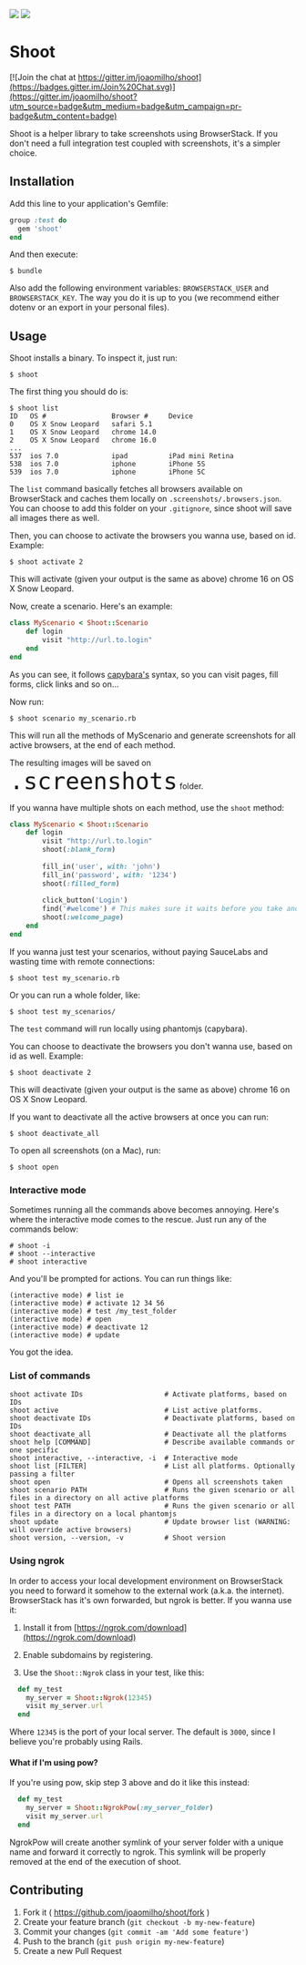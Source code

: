 ![](https://img.shields.io/gem/v/shoot.svg)
![](https://img.shields.io/codeclimate/github/joaomilho/shoot.svg)

# Shoot

[![Join the chat at https://gitter.im/joaomilho/shoot](https://badges.gitter.im/Join%20Chat.svg)](https://gitter.im/joaomilho/shoot?utm_source=badge&utm_medium=badge&utm_campaign=pr-badge&utm_content=badge)

Shoot is a helper library to take screenshots using BrowserStack. If you don't need a full integration test coupled with screenshots, it's a simpler choice.

## Installation

Add this line to your application's Gemfile:

```ruby
group :test do
  gem 'shoot'
end
```

And then execute:

    $ bundle

Also add the following environment variables: `BROWSERSTACK_USER` and `BROWSERSTACK_KEY`. The way you do it is up to you (we recommend either dotenv or an export in your personal files).

## Usage

Shoot installs a binary. To inspect it, just run:

    $ shoot
    
The first thing you should do is:
 
    $ shoot list
	ID   OS #                Browser #     Device
	0    OS X Snow Leopard   safari 5.1
	1    OS X Snow Leopard   chrome 14.0
	2    OS X Snow Leopard   chrome 16.0
	...
	537  ios 7.0             ipad          iPad mini Retina
	538  ios 7.0             iphone        iPhone 5S
	539  ios 7.0             iphone        iPhone 5C
	
The `list` command basically fetches all browsers available on BrowserStack and caches them locally on `.screenshots/.browsers.json`. You can choose to add this folder on your `.gitignore`, since shoot will save all images there as well.

Then, you can choose to activate the browsers you wanna use, based on id. Example:

	$ shoot activate 2

This will activate (given your output is the same as above) chrome 16 on OS X Snow Leopard.

Now, create a scenario. Here's an example:

```ruby
class MyScenario < Shoot::Scenario
	def login
		visit "http://url.to.login"
	end
end
```

As you can see, it follows [capybara's](https://github.com/jnicklas/capybara) syntax, so you can visit pages, fill forms, click links and so on...

Now run:

	$ shoot scenario my_scenario.rb
	
This will run all the methods of MyScenario and generate screenshots for all active browsers, at the end of each method.

The resulting images will be saved on <font size="7">	`.screenshots`</font> folder.

If you wanna have multiple shots on each method, use the `shoot` method:

```ruby
class MyScenario < Shoot::Scenario
	def login
		visit "http://url.to.login"
		shoot(:blank_form)
		
		fill_in('user', with: 'john')
		fill_in('password', with: '1234')
		shoot(:filled_form)
		
		click_button('Login')
		find('#welcome') # This makes sure it waits before you take another shot
		shoot(:welcome_page)
	end
end
```


If you wanna just test your scenarios, without paying SauceLabs and wasting time with remote connections:

	$ shoot test my_scenario.rb
	
Or you can run a whole folder, like:

	$ shoot test my_scenarios/

The `test` command will run locally using phantomjs (capybara).

You can choose to deactivate the browsers you don't wanna use, based on id as well. Example:

	$ shoot deactivate 2

This will deactivate (given your output is the same as above) chrome 16 on OS X Snow Leopard.

If you want to deactivate all the active browsers at once you can run:

	$ shoot deactivate_all

To open all screenshots (on a Mac), run:

	$ shoot open

### Interactive mode

Sometimes running all the commands above becomes annoying. Here's where the interactive mode comes to the rescue. Just run any of the commands below: 

    # shoot -i
    # shoot --interactive
    # shoot interactive    
    
And you'll be prompted for actions. You can run things like:

	(interactive mode) # list ie
	(interactive mode) # activate 12 34 56
	(interactive mode) # test /my_test_folder
	(interactive mode) # open
	(interactive mode) # deactivate 12
	(interactive mode) # update	
	
You got the idea.				

### List of commands

	shoot activate IDs                    # Activate platforms, based on IDs
	shoot active                          # List active platforms.
	shoot deactivate IDs                  # Deactivate platforms, based on IDs
	shoot deactivate_all                  # Deactivate all the platforms
	shoot help [COMMAND]                  # Describe available commands or one specific 
	shoot interactive, --interactive, -i  # Interactive mode
	shoot list [FILTER]                   # List all platforms. Optionally passing a filter
	shoot open                            # Opens all screenshots taken
	shoot scenario PATH                   # Runs the given scenario or all files in a directory on all active platforms
	shoot test PATH                       # Runs the given scenario or all files in a directory on a local phantomjs
	shoot update                          # Update browser list (WARNING: will override active browsers)
	shoot version, --version, -v          # Shoot version

### Using ngrok

In order to access your local development environment on BrowserStack you need to forward it somehow to the external work (a.k.a. the internet). BrowserStack has it's own forwarded, but ngrok is better. If you wanna use it:

1. Install it from [https://ngrok.com/download](https://ngrok.com/download)

2. Enable subdomains by registering.

3. Use the `Shoot::Ngrok` class in your test, like this:

``` ruby
  def my_test
    my_server = Shoot::Ngrok(12345)
    visit my_server.url
  end
```

Where `12345` is the port of your local server. The default is `3000`, since I believe you're probably using Rails.

#### What if I'm using pow?

If you're using pow, skip step 3 above and do it like this instead:

``` ruby
  def my_test
    my_server = Shoot::NgrokPow(:my_server_folder)
    visit my_server.url
  end
```

NgrokPow will create another symlink of your server folder with a unique name and forward it correctly to ngrok. This symlink will be properly removed at the end of the execution of shoot.

## Contributing

1. Fork it ( https://github.com/joaomilho/shoot/fork )
2. Create your feature branch (`git checkout -b my-new-feature`)
3. Commit your changes (`git commit -am 'Add some feature'`)
4. Push to the branch (`git push origin my-new-feature`)
5. Create a new Pull Request
